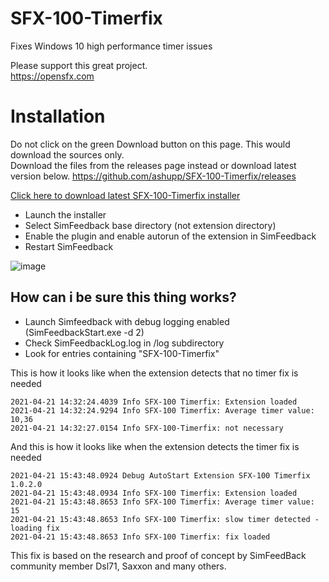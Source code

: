 # SFX-100-Timerfix
Fixes Windows 10 high performance timer issues

Please support this great project.  
https://opensfx.com

# Installation  
Do not click on the green Download button on this page. This would download the sources only.  
Download the files from the releases page instead or download latest version below. 
https://github.com/ashupp/SFX-100-Timerfix/releases

[Click here to download latest SFX-100-Timerfix installer](https://github.com/ashupp/SFX-100-Timerfix/releases/latest/download/SFX-100-Timerfix-Setup.exe)


- Launch the installer
- Select SimFeedback base directory (not extension directory)
- Enable the plugin and enable autorun of the extension in SimFeedback
- Restart SimFeedback

![image](https://user-images.githubusercontent.com/1867828/115565503-b8eb2600-a2b9-11eb-9f8a-e4537f8519f9.png)


## How can i be sure this thing works?
- Launch Simfeedback with debug logging enabled (SimFeedbackStart.exe -d 2)
- Check SimFeedbackLog.log in /log subdirectory 
- Look for entries containing "SFX-100-Timerfix"

This is how it looks like when the extension detects that no timer fix is needed
```
2021-04-21 14:32:24.4039 Info SFX-100 Timerfix: Extension loaded  
2021-04-21 14:32:24.9294 Info SFX-100 Timerfix: Average timer value: 10,36  
2021-04-21 14:32:27.0154 Info SFX-100-Timerfix: not necessary  
```

And this is how it looks like when the extension detects the timer fix is needed
```
2021-04-21 15:43:48.0924 Debug AutoStart Extension SFX-100 Timerfix 1.0.2.0
2021-04-21 15:43:48.0934 Info SFX-100 Timerfix: Extension loaded
2021-04-21 15:43:48.8653 Info SFX-100 Timerfix: Average timer value: 15
2021-04-21 15:43:48.8653 Info SFX-100 Timerfix: slow timer detected - loading fix
2021-04-21 15:43:48.8653 Info SFX-100 Timerfix: fix loaded
```


This fix is based on the research and proof of concept by SimFeedBack community member Dsl71, Saxxon and many others.
